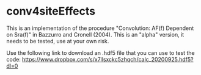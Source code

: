 # conv4siteEffects
This is an implementation of the procedure "Convolution: AF(f) Dependent on Sra(f)" in Bazzurro and Cronell (2004).
This is an "alpha" version, it needs to be tested, use at your own risk.

Use the following link to download an .hdf5 file that you can use to test the code:
https://www.dropbox.com/s/x7llsxckc5zhqch/calc_20200925.hdf5?dl=0

